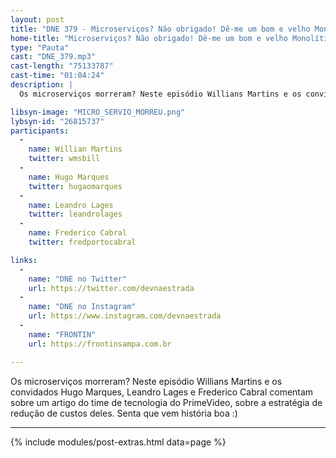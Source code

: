 ```yaml
---
layout: post
title: "DNE 379 - Microserviços? Não obrigado! Dê-me um bom e velho Monolítico"
home-title: "Microserviços? Não obrigado! Dê-me um bom e velho Monolítico"
type: "Pauta"
cast: "DNE_379.mp3"
cast-length: "75133787"
cast-time: "01:04:24"
description: | 
  Os microserviços morreram? Neste episódio Willians Martins e os convidados Hugo Marques, Leandro Lages e Frederico Cabral comentam sobre um artigo do time de tecnologia do PrimeVideo, sobre a estratégia de redução de custos deles. Senta que vem história boa :)

libsyn-image: "MICRO_SERVIO_MORREU.png"
lybsyn-id: "26815737"
participants:
  -
    name: Willian Martins
    twitter: wmsbill
  -
    name: Hugo Marques
    twitter: hugaomarques
  -
    name: Leandro Lages
    twitter: leandrolages
  -
    name: Frederico Cabral
    twitter: fredportocabral

links:
  -
    name: "DNE no Twitter"
    url: https://twitter.com/devnaestrada
  -
    name: "DNE no Instagram"
    url: https://www.instagram.com/devnaestrada
  -
    name: "FRONTIN"
    url: https://frontinsampa.com.br

---
```


Os microserviços morreram? Neste episódio Willians Martins e os convidados Hugo Marques, Leandro Lages e Frederico Cabral comentam sobre um artigo do time de tecnologia do PrimeVideo, sobre a estratégia de redução de custos deles. Senta que vem história boa :)

---

{% include modules/post-extras.html data=page %}
